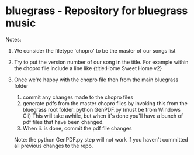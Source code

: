 # bluegrass - Repository for bluegrass music

Notes:
1. We consider the filetype 'chopro' to be the master of our songs list
2. Try to put the version number of our song in the title.  For example
   within the chopro file include a line like {title:Home Sweet Home v2}
3. Once we're happy with the chopro file then from the main bluegrass folder
   1. commit any changes made to the chopro files
   2. generate pdfs from the master chopro files by invoking this from the bluegrass root folder:
        python GenPDF.py (must be from Windows Cli)
      This will take awhile, but when it's done you'll have a bunch of pdf files that have been changed.
   3. When ii. is done, commit the pdf file changes

   Note:  the python GenPDF.py step will not work if you haven't committed all previous changes to the repo.
  